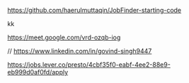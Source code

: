 https://github.com/haerulmuttaqin/JobFinder-starting-code





kk

https://meet.google.com/vrd-ozqb-iog




//
https://www.linkedin.com/in/govind-singh9447



https://jobs.lever.co/presto/4cbf35f0-eabf-4ee2-88e9-eb999d0af0fd/apply
